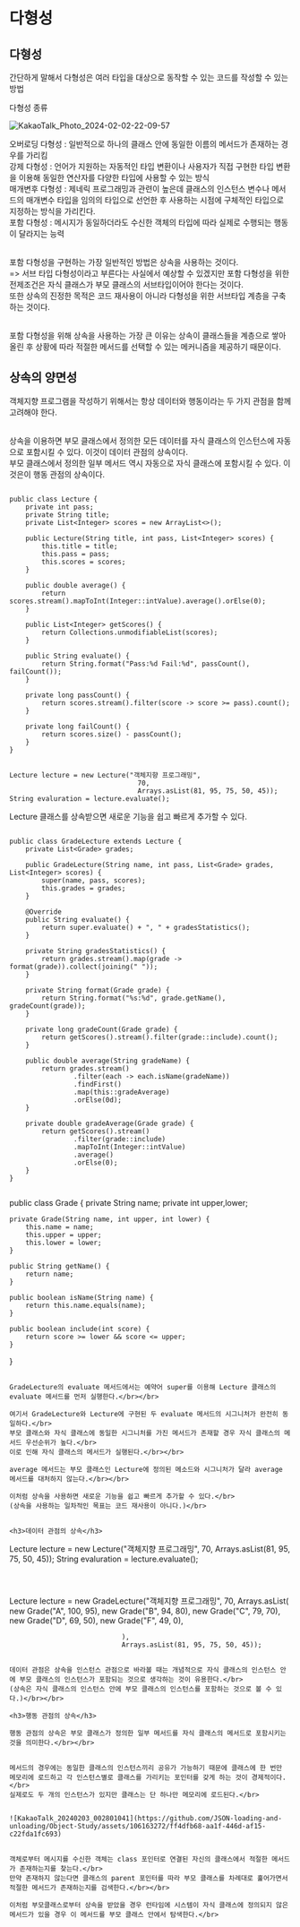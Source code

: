 <h1>다형성</h1>


<h2>다형성</h2>

간단하게 말해서 다형성은 여러 타입을 대상으로 동작할 수 있는 코드를 작성할 수 있는 방법</br>

다형성 종류</br>

![KakaoTalk_Photo_2024-02-02-22-09-57](https://github.com/JSON-loading-and-unloading/Object-Study/assets/106163272/053e4f90-58c6-4f26-80b3-57a612daa0f9)

오버로딩 다형성 : 일반적으로 하나의 클래스 안에 동일한 이름의 메서드가 존재하는 경우를 가리킴</br>
강제 다형성 : 언어가 지원하는 자동적인 타입 변환이나 사용자가 직접 구현한 타입 변환을 이용해 동일한 연산자를 다양한 타입에 사용할 수 있는 방식</br>
매개변후 다형성 : 제네릭 프로그래밍과 관련이 높은데 클래스의 인스턴스 변수나 메서드의 매개변수 타입을 임의의 타입으로 선언한 후 사용하는 시점에 구체적인 타입으로 지정하는 방식을 가리킨다.</br>
포함 다형성 : 메시지가 동일하더라도 수신한 객체의 타입에 따라 실제로 수행되는 행동이 달라지는 능력 </br></br>

포함 다형성을 구현하는 가장 일반적인 방법은 상속을 사용하는 것이다.</br>
=> 서브 타입 다형성이라고 부른다는 사실에서 예상할 수 있겠지만 포함 다형성을 위한 전제조건은 자식 클래스가 부모 클래스의 서브타입이어야 한다는 것이다.</br>
또한 상속의 진정한 목적은 코드 재사용이 아니라 다형성을 위한 서브타입 계층을 구축하는 것이다.</br></br>

포함 다형성을 위해 상속을 사용하는 가장 큰 이유는 상속이 클래스들을 계층으로 쌓아 올린 후 상황에 따라 적절한 메서드를 선택할 수 있는 메커니즘을 제공하기 때문이다.</br>

<h2>상속의 양면성</h2>

객체지향 프로그램을 작성하기 위해서는 항상 데이터와 행동이라는 두 가지 관점을 함께 고려해야 한다.</br></br>

상속을 이용하면 부모 클래스에서 정의한 모든 데이터를 자식 클래스의 인스턴스에 자동으로 포함시킬 수 있다. 이것이 데이터 관점의 상속이다.</br>
부모 클래스에서 정의한 일부 메서드 역시 자동으로 자식 클래스에 포함시킬 수 있다. 이것은이 행동 관점의 상속이다.</br>

```

public class Lecture {
    private int pass;
    private String title;
    private List<Integer> scores = new ArrayList<>();

    public Lecture(String title, int pass, List<Integer> scores) {
        this.title = title;
        this.pass = pass;
        this.scores = scores;
    }

    public double average() {
        return scores.stream().mapToInt(Integer::intValue).average().orElse(0);
    }

    public List<Integer> getScores() {
        return Collections.unmodifiableList(scores);
    }

    public String evaluate() {
        return String.format("Pass:%d Fail:%d", passCount(), failCount());
    }

    private long passCount() {
        return scores.stream().filter(score -> score >= pass).count();
    }

    private long failCount() {
        return scores.size() - passCount();
    }
}

```


```

Lecture lecture = new Lecture("객체지향 프로그래밍",
                                70,
                                Arrays.asList(81, 95, 75, 50, 45));
String evaluration = lecture.evaluate();

```

Lecture 클래스를 상속받으면 새로운 기능을 쉽고 빠르게 추가할 수 있다.</br>


```

public class GradeLecture extends Lecture {
    private List<Grade> grades;

    public GradeLecture(String name, int pass, List<Grade> grades, List<Integer> scores) {
        super(name, pass, scores);
        this.grades = grades;
    }

    @Override
    public String evaluate() {
        return super.evaluate() + ", " + gradesStatistics();
    }

    private String gradesStatistics() {
        return grades.stream().map(grade -> format(grade)).collect(joining(" "));
    }

    private String format(Grade grade) {
        return String.format("%s:%d", grade.getName(), gradeCount(grade));
    }

    private long gradeCount(Grade grade) {
        return getScores().stream().filter(grade::include).count();
    }

    public double average(String gradeName) {
        return grades.stream()
                .filter(each -> each.isName(gradeName))
                .findFirst()
                .map(this::gradeAverage)
                .orElse(0d);
    }

    private double gradeAverage(Grade grade) {
        return getScores().stream()
                .filter(grade::include)
                .mapToInt(Integer::intValue)
                .average()
                .orElse(0);
    }
}


```

public class Grade {
    private String name;
    private int upper,lower;

    private Grade(String name, int upper, int lower) {
        this.name = name;
        this.upper = upper;
        this.lower = lower;
    }

    public String getName() {
        return name;
    }

    public boolean isName(String name) {
        return this.name.equals(name);
    }

    public boolean include(int score) {
        return score >= lower && score <= upper;
    }
}

```

GradeLecture의 evaluate 메서드에서는 예약어 super를 이용해 Lecture 클래스의 evaluate 메서드를 먼저 실행한다.</br></br>

여기서 GradeLecture와 Lecture에 구현된 두 evaluate 메서드의 시그니처가 완전히 동일하다.</br>
부모 클래스와 자식 클래스에 동일한 시그니처를 가진 메서드가 존재할 경우 자식 클래스의 메서드 우선순위가 높다.</br>
이로 인해 자식 클래스의 메서드가 실행된다.</br></br>

average 메서드는 부모 클래스인 Lecture에 정의된 메소드와 시그니처가 달라 average 메서드를 대처하지 않는다.</br></br>

이처럼 상속을 사용하면 새로운 기능을 쉽고 빠르게 추가할 수 있다.</br>
(상속을 사용하는 일차적인 목표는 코드 재사용이 아니다.)</br>


<h3>데이터 관점의 상속</h3>

```
Lecture lecture = new Lecture("객체지향 프로그래밍",
                                70,
                                Arrays.asList(81, 95, 75, 50, 45));
String evaluration = lecture.evaluate();

```



```

Lecture lecture = new GradeLecture("객체지향 프로그래밍",
                                70,
                                Arrays.asList( new Grade("A", 100, 95),
                                              new Grade("B", 94, 80),
                                              new Grade("C", 79, 70),
                                              new Grade("D", 69, 50),
                                              new Grade("F", 49, 0),

                                ),
                                Arrays.asList(81, 95, 75, 50, 45));


```

데이터 관점은 상속을 인스턴스 관점으로 바라볼 때는 개념적으로 자식 클래스의 인스턴스 안에 부모 클래스의 인스턴스가 포함되는 것으로 생각하는 것이 유용한다.</br>
(상속은 자식 클래스의 인스턴스 안에 부모 클래스의 인스턴스를 포함하는 것으로 볼 수 있다.)</br></br>

<h3>행동 관점의 상속</h3>

행동 관점의 상속은 부모 클래스가 정의한 일부 메서드를 자식 클래스의 메서드로 포함시키는 것을 의미한다.</br></br>


메서드의 경우에는 동일한 클래스의 인스턴스끼리 공유가 가능하기 때문에 클래스에 한 번만 메모리에 로드하고 각 인스턴스별로 클래스를 가리키는 포인터를 갖게 하는 것이 경제적이다.</br>
실제로도 두 개의 인스턴스가 있지만 클래스는 단 하나만 메모리에 로드된다.</br>


![KakaoTalk_20240203_002801041](https://github.com/JSON-loading-and-unloading/Object-Study/assets/106163272/ff4dfb68-aa1f-446d-af15-c22fda1fc693)


객체로부터 메시지를 수신한 객체는 class 포인터로 연결된 자신의 클래스에서 적절한 메서드가 존재하는지를 찾는다.</br>
만약 존재하지 않는다면 클래스의 parent 포인터를 따라 부모 클래스를 차례대로 훑어가면서 적절한 메서드가 존재하는지를 검색한다.</br></br>

이처럼 부모클래스로부터 상속을 받았을 경우 런타임에 시스템이 자식 클래스에 정의되지 않은 메서드가 있을 경우 이 메서드를 부모 클래스 안에서 탐색한다.</br>


